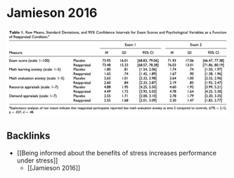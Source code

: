 # Jamieson 2016

![](BearImages/F42B1851-BF9A-4E64-AE0C-F9CB4B2EB196-22720-0000053BA26DABBD/9CCC43DA-472E-412E-A629-24EC14181B1B.png)

## Backlinks
* [[Being informed about the benefits of stress increases performance under stress]]
	* [[Jamieson 2016]]

<!-- {BearID:214E1DE1-609C-433B-8C10-ECA5FC09752C-22720-0000053BA1BD21B9} -->
